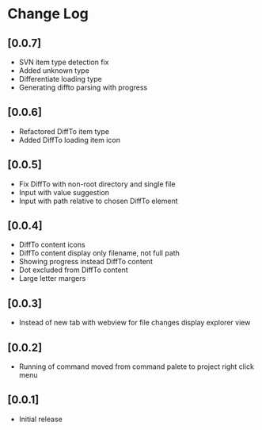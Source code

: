# Change Log

## [0.0.7]

- SVN item type detection fix
- Added unknown type
- Differentiate loading type
- Generating diffto parsing with progress

## [0.0.6]

- Refactored DiffTo item type
- Added DiffTo loading item icon

## [0.0.5]

- Fix DiffTo with non-root directory and single file
- Input with value suggestion
- Input with path relative to chosen DiffTo element

## [0.0.4]

- DiffTo content icons
- DiffTo content display only filename, not full path
- Showing progress instead DiffTo content
- Dot excluded from DiffTo content
- Large letter margers

## [0.0.3]

- Instead of new tab with webview for file changes display explorer view

## [0.0.2]

- Running of command moved from command palete to project right click menu

## [0.0.1]

- Initial release